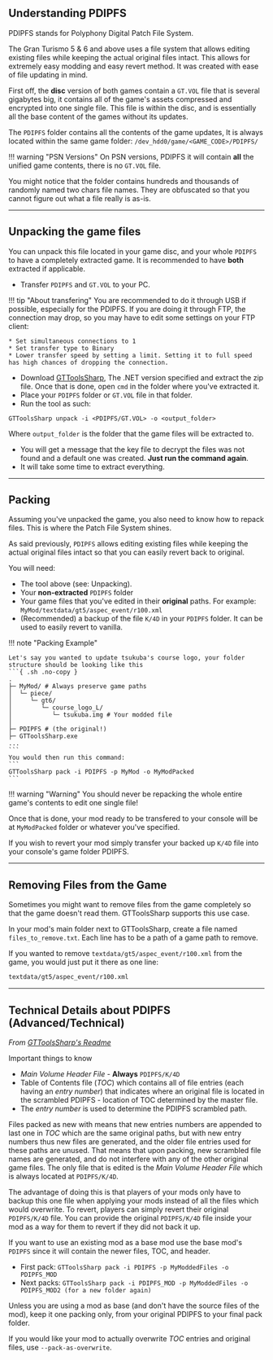 ## Understanding PDIPFS

PDIPFS stands for Polyphony Digital Patch File System.

The Gran Turismo 5 & 6 and above uses a file system that allows editing existing files while keeping the actual original files intact. This allows for extremely easy modding and easy revert method.
It was created with ease of file updating in mind.

First off, the **disc** version of both games contain a `GT.VOL` file that is several gigabytes big, it contains all of the game's assets compressed and encrypted into one single file. This file is within the disc, and is essentially all the base content of the games without its updates.

The `PDIPFS` folder contains all the contents of the game updates, It is always located within the same game folder: `/dev_hdd0/game/<GAME_CODE>/PDIPFS/`

!!! warning "PSN Versions"
    On PSN versions, PDIPFS it will contain **all** the unified game contents, there is no `GT.VOL` file.

You might notice that the folder contains hundreds and thousands of randomly named two chars file names. They are obfuscated so that you cannot figure out what a file really is as-is.

---

## Unpacking the game files

You can unpack this file located in your game disc, and your whole `PDIPFS` to have a completely extracted game. It is recommended to have **both** extracted if applicable.

* Transfer `PDIPFS` and `GT.VOL` to your PC.

!!! tip "About transfering"
    You are recommended to do it through USB if possible, especially for the PDIPFS. If you are doing it through FTP, the connection may drop, so you may have to edit some settings on your FTP client:

    * Set simultaneous connections to 1
    * Set transfer type to Binary
    * Lower transfer speed by setting a limit. Setting it to full speed has high chances of dropping the connection.
* Download [GTToolsSharp](https://github.com/Nenkai/GTToolsSharp/releases), The .NET version specified and extract the zip file. Once that is done, open `cmd` in the folder where you've extracted it.
* Place your `PDIPFS` folder or `GT.VOL` file in that folder. 
* Run the tool as such:
```
GTToolsSharp unpack -i <PDIPFS/GT.VOL> -o <output_folder>
``` 
Where `output_folder` is the folder that the game files will be extracted to. 

* You will get a message that the key file to decrypt the files was not found and a default one was created. **Just run the command again**.
* It will take some time to extract everything.

---

## Packing

Assuming you've unpacked the game, you also need to know how to repack files. This is where the Patch File System shines.

As said previously, `PDIPFS` allows editing existing files while keeping the actual original files intact so that you can easily revert back to original.

You will need:

   * The tool above (see: Unpacking).
   * Your **non-extracted** `PDIPFS` folder
   * Your game files that you've edited in their **original** paths. For example: `MyMod/textdata/gt5/aspec_event/r100.xml`
   * (Recommended) a backup of the file `K/4D` in your `PDIPFS` folder. It can be used to easily revert to vanilla.

!!! note "Packing Example"

    Let's say you wanted to update tsukuba's course logo, your folder structure should be looking like this
    ```{ .sh .no-copy }
    .
    ├─ MyMod/ # Always preserve game paths
    │  └─ piece/
    │     └─ gt6/
    │        └─ course_logo_L/
    │           └─ tsukuba.img # Your modded file
    │
    ├─ PDIPFS # (the original!)
    ├─ GTToolsSharp.exe
    ...
    ```
    You would then run this command:
    ```
    GTToolsSharp pack -i PDIPFS -p MyMod -o MyModPacked
    ```

!!! warning "Warning"
    You should never be repacking the whole entire game's contents to edit one single file!

Once that is done, your mod ready to be transfered to your console will be at `MyModPacked` folder or whatever you've specified.

If you wish to revert your mod simply transfer your backed up `K/4D` file into your console's game folder PDIPFS.

---

## Removing Files from the Game

Sometimes you might want to remove files from the game completely so that the game doesn't read them. GTToolsSharp supports this use case.

In your mod's main folder next to GTToolsSharp, create a file named `files_to_remove.txt`. Each line has to be a path of a game path to remove. 

If you wanted to remove `textdata/gt5/aspec_event/r100.xml` from the game, you would just put it there as one line:

``` markdown title="Sample file"
textdata/gt5/aspec_event/r100.xml
```

---

## Technical Details about PDIPFS (Advanced/Technical)
*From [GTToolsSharp's Readme](https://github.com/Nenkai/GTToolsSharp#advanced-packing-notes-modders-read)*

Important things to know

* *Main Volume Header File* - **Always** `PDIPFS/K/4D`
* Table of Contents file (*TOC*) which contains all of file entries (each having an *entry number*) that indicates where an original file is located in the scrambled PDIPFS - location of TOC determined by the master file.
* The *entry number* is used to determine the PDIPFS scrambled path.

Files packed as new with means that new entries numbers are appended to last one in *TOC* which are the same original paths, but with new entry numbers thus new files are generated, and the older file entries used for these paths are unused. That means that upon packing, new scrambled file names are generated, and do not interfere with any of the other original game files. The only file that is edited is the *Main Volume Header File* which is always located at `PDIPFS/K/4D`.

The advantage of doing this is that players of your mods only have to backup this one file when applying your mods instead of all the files which would overwrite. To revert, players can simply revert their original `PDIPFS/K/4D` file. You can provide the original `PDIPFS/K/4D` file inside your mod as a way for them to revert if they did not back it up.

If you want to use an existing mod as a base mod use the base mod's `PDIPFS` since it will contain the newer files, TOC, and header.

* First pack: `GTToolsSharp pack -i PDIPFS -p MyModdedFiles -o PDIPFS_MOD`
* Next packs: `GTToolsSharp pack -i PDIPFS_MOD -p MyModdedFiles -o PDIPFS_MOD2 (for a new folder again)`

Unless you are using a mod as base (and don't have the source files of the mod), keep it one packing only, from your original PDIPFS to your final pack folder.

If you would like your mod to actually overwrite *TOC* entries and original files, use `--pack-as-overwrite`.
